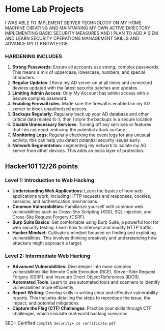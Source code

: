 # Home Lab Projects

 I WAS ABLE TO IMPLEMENT SERVER TECHNOLOGY ON MY HOME MACHINE CREATING AND MAINTAINING MY OWN ACTIVE DIRECTORY IMPLEMENTING BASIC SECURITY MEASURES AND I PLAN TO ADD A SIEM AND LEARN SECURITY OPERATIONS MANAGEMENT SKILLS AND ADVANCE MY IT KNOWLEDGE

### HARDENING INCLUDES
1. **Strong Passwords**: Ensure all accounts use strong, complex passwords. This means a mix of uppercase, lowercase, numbers, and special characters.
2. **Regular Updates**: I Keep my AD server on at all times and connected devices updated with the latest security patches and updates.
3. **Limiting Admin Access**: Only My Account has admin access with a Secure complex password.
4. **Enabling Firewall rules**: Made sure the firewall is enabled on my AD server to block unauthorized access.
5. **Backups Regularly**: Regularly back up your AD database and other critical data related to it. then I store the backups in a secure location.
6. **Disable Unnecessary Services**: Turning off any services or features that I do not need. reducing the potential attack surface.
7. **Monitoring Logs**: Regularly checking the event logs for any unusual activity, this can help you detect potential security issues early.
8. **Network Segmentation**: segmenting my network to isolate my AD server from other devices. This adds an extra layer of protection.

## Hacker101 12/26 points

### Level 1: Introduction to Web Hacking
- **Understanding Web Applications**: Learn the basics of how web applications work, including HTTP requests and responses, cookies, sessions, and authentication mechanisms.
- **Common Vulnerabilities**: Familiarize yourself with common web vulnerabilities such as Cross-Site Scripting (XSS), SQL Injection, and Cross-Site Request Forgery (CSRF).
- **Burp Suite Basics**: Get comfortable using Burp Suite, a powerful tool for web security testing. Learn how to intercept and modify HTTP traffic.
- **Hacker Mindset**: Cultivate a mindset focused on finding and exploiting vulnerabilities. This involves thinking creatively and understanding how attackers might approach a target.

### Level 2: Intermediate Web Hacking
- **Advanced Vulnerabilities**: Dive deeper into more complex vulnerabilities like Remote Code Execution (RCE), Server-Side Request Forgery (SSRF), and Insecure Direct Object References (IDOR).
- **Automated Tools**: Learn to use automated tools and scanners to identify vulnerabilities more efficiently.
- **Report Writing**: Develop skills in writing clear and effective vulnerability reports. This includes detailing the steps to reproduce the issue, the impact, and potential mitigations.
- **Capture the Flag (CTF) Challenges**: Practice your skills through CTF challenges, which simulate real-world hacking scenarios.

SEC+ Certified `CompTIA Security+ ce certificate.pdf`
